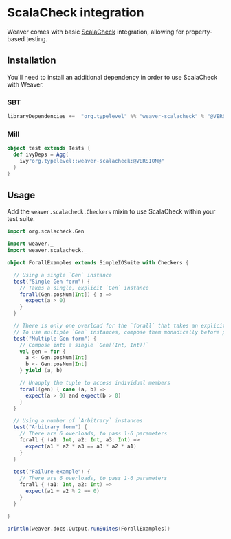 ScalaCheck integration
======================

Weaver comes with basic [ScalaCheck](https://www.scalacheck.org/) integration, allowing for property-based testing.

## Installation

You'll need to install an additional dependency in order to use ScalaCheck with Weaver.

### SBT
```scala
libraryDependencies +=  "org.typelevel" %% "weaver-scalacheck" % "@VERSION@" % Test
```

### Mill
```scala
object test extends Tests {
  def ivyDeps = Agg(
    ivy"org.typelevel::weaver-scalacheck:@VERSION@"
  )
}
```

## Usage

Add the `weaver.scalacheck.Checkers` mixin to use ScalaCheck within your test suite.

```scala mdoc:silent
import org.scalacheck.Gen

import weaver._
import weaver.scalacheck._

object ForallExamples extends SimpleIOSuite with Checkers {

  // Using a single `Gen` instance
  test("Single Gen form") {
    // Takes a single, explicit `Gen` instance
    forall(Gen.posNum[Int]) { a =>
      expect(a > 0)
    }
  }

  // There is only one overload for the `forall` that takes an explicit `Gen` parameter
  // To use multiple `Gen` instances, compose them monadically before passing to `forall`
  test("Multiple Gen form") {
    // Compose into a single `Gen[(Int, Int)]`
    val gen = for {
      a <- Gen.posNum[Int]
      b <- Gen.posNum[Int]
    } yield (a, b)

    // Unapply the tuple to access individual members
    forall(gen) { case (a, b) =>
      expect(a > 0) and expect(b > 0)
    }
  }

  // Using a number of `Arbitrary` instances
  test("Arbitrary form") {
    // There are 6 overloads, to pass 1-6 parameters
    forall { (a1: Int, a2: Int, a3: Int) =>
      expect(a1 * a2 * a3 == a3 * a2 * a1)
    }
  }
  
  test("Failure example") {
    // There are 6 overloads, to pass 1-6 parameters
    forall { (a1: Int, a2: Int) =>
      expect(a1 + a2 % 2 == 0)
    }
  }

}
```

```scala mdoc:passthrough
println(weaver.docs.Output.runSuites(ForallExamples))
```
